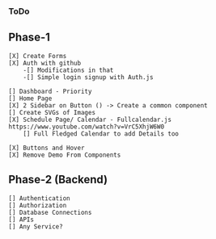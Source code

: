 ### ToDo

## Phase-1 
    [X] Create Forms
    [X] Auth with github
        -[] Modifications in that
        -[] Simple login signup with Auth.js

    [] Dashboard - Priority 
    [] Home Page
    [X] 2 Sidebar on Button () -> Create a common component
    [] Create SVGs of Images 
    [X] Schedule Page/ Calendar - Fullcalendar.js https://www.youtube.com/watch?v=VrC5XhjW6W0
        [] Full Fledged Calendar to add Details too

    [X] Buttons and Hover
    [X] Remove Demo From Components

## Phase-2 (Backend)

    [] Authentication
    [] Authorization
    [] Database Connections
    [] APIs
    [] Any Service?
    
